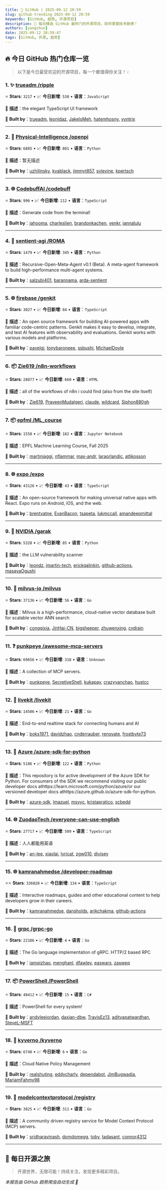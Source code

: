 ```yaml
---
title: 🚀 GitHub | 2025-09-12 20:59
slug: github-trending-2025-09-12 20:59
keywords: [GitHub, 趋势, 开源项目]
description: 🌟 每日精选 GitHub 最热门的开源项目，助你掌握技术脉搏！
authors: [yangshun]
date: 2025-09-12 20:59:47
tags: [GitHub, 开源, 趋势]
---
```


## 🔥 今日 GitHub 热门仓库一览

> 以下是今日最受欢迎的开源项目，每一个都值得你关注！💡

### 1. ✨ [trueadm /ripple](https://github.com/trueadm/ripple)

⭐ **Stars**: `3217`   •   📈 **今日新增**: `530`   •   **语言**：`JavaScript`

📝 **描述**：the elegant TypeScript UI framework

🤝 **Built by**：[trueadm](https://github.com/trueadm), [leonidaz](https://github.com/leonidaz), [JakeIsMeh](https://github.com/JakeIsMeh), [hatemhosny](https://github.com/hatemhosny), [vyntrix](https://github.com/vyntrix)

---

### 2. 🐍 [Physical-Intelligence /openpi](https://github.com/Physical-Intelligence/openpi)

⭐ **Stars**: `6885`   •   📈 **今日新增**: `801`   •   **语言**：`Python`

📝 **描述**：暂无描述

🤝 **Built by**：[uzhilinsky](https://github.com/uzhilinsky), [kvablack](https://github.com/kvablack), [jimmyt857](https://github.com/jimmyt857), [svlevine](https://github.com/svlevine), [kpertsch](https://github.com/kpertsch)

---

### 3. 🌐 [CodebuffAI /codebuff](https://github.com/CodebuffAI/codebuff)

⭐ **Stars**: `996`   •   📈 **今日新增**: `212`   •   **语言**：`TypeScript`

📝 **描述**：Generate code from the terminal!

🤝 **Built by**：[jahooma](https://github.com/jahooma), [charleslien](https://github.com/charleslien), [brandonkachen](https://github.com/brandonkachen), [venkr](https://github.com/venkr), [jannalulu](https://github.com/jannalulu)

---

### 4. 🐍 [sentient-agi /ROMA](https://github.com/sentient-agi/ROMA)

⭐ **Stars**: `1479`   •   📈 **今日新增**: `345`   •   **语言**：`Python`

📝 **描述**：Recursive-Open-Meta-Agent v0.1 (Beta). A meta-agent framework to build high-performance multi-agent systems.

🤝 **Built by**：[salzubi401](https://github.com/salzubi401), [barannama](https://github.com/barannama), [arda-sentient](https://github.com/arda-sentient)

---

### 5. 🌐 [firebase /genkit](https://github.com/firebase/genkit)

⭐ **Stars**: `3027`   •   📈 **今日新增**: `84`   •   **语言**：`TypeScript`

📝 **描述**：An open source framework for building AI-powered apps with familiar code-centric patterns. Genkit makes it easy to develop, integrate, and test AI features with observability and evaluations. Genkit works with various models and platforms.

🤝 **Built by**：[pavelgj](https://github.com/pavelgj), [tonybaroneee](https://github.com/tonybaroneee), [ssbushi](https://github.com/ssbushi), [MichaelDoyle](https://github.com/MichaelDoyle)

---

### 6. 📦 [Zie619 /n8n-workflows](https://github.com/Zie619/n8n-workflows)

⭐ **Stars**: `28877`   •   📈 **今日新增**: `660`   •   **语言**：`HTML`

📝 **描述**：all of the workflows of n8n i could find (also from the site itself)

🤝 **Built by**：[Zie619](https://github.com/Zie619), [PraveenMudalgeri](https://github.com/PraveenMudalgeri), [claude](https://github.com/claude), [wildcard](https://github.com/wildcard), [Siphon880gh](https://github.com/Siphon880gh)

---

### 7. 📦 [epfml /ML_course](https://github.com/epfml/ML_course)

⭐ **Stars**: `1558`   •   📈 **今日新增**: `182`   •   **语言**：`Jupyter Notebook`

📝 **描述**：EPFL Machine Learning Course, Fall 2025

🤝 **Built by**：[martinjaggi](https://github.com/martinjaggi), [nflammar](https://github.com/nflammar), [max-andr](https://github.com/max-andr), [laraorlandic](https://github.com/laraorlandic), [atlikosson](https://github.com/atlikosson)

---

### 8. 🌐 [expo /expo](https://github.com/expo/expo)

⭐ **Stars**: `43126`   •   📈 **今日新增**: `43`   •   **语言**：`TypeScript`

📝 **描述**：An open-source framework for making universal native apps with React. Expo runs on Android, iOS, and the web.

🤝 **Built by**：[brentvatne](https://github.com/brentvatne), [EvanBacon](https://github.com/EvanBacon), [tsapeta](https://github.com/tsapeta), [lukmccall](https://github.com/lukmccall), [amandeepmittal](https://github.com/amandeepmittal)

---

### 9. 🐍 [NVIDIA /garak](https://github.com/NVIDIA/garak)

⭐ **Stars**: `5328`   •   📈 **今日新增**: `85`   •   **语言**：`Python`

📝 **描述**：the LLM vulnerability scanner

🤝 **Built by**：[leondz](https://github.com/leondz), [jmartin-tech](https://github.com/jmartin-tech), [erickgalinkin](https://github.com/erickgalinkin), [github-actions](https://github.com/github-actions), [masayaOgushi](https://github.com/masayaOgushi)

---

### 10. 🚦 [milvus-io /milvus](https://github.com/milvus-io/milvus)

⭐ **Stars**: `37136`   •   📈 **今日新增**: `56`   •   **语言**：`Go`

📝 **描述**：Milvus is a high-performance, cloud-native vector database built for scalable vector ANN search

🤝 **Built by**：[congqixia](https://github.com/congqixia), [JinHai-CN](https://github.com/JinHai-CN), [bigsheeper](https://github.com/bigsheeper), [zhuwenxing](https://github.com/zhuwenxing), [cydrain](https://github.com/cydrain)

---

### 11. ❓ [punkpeye /awesome-mcp-servers](https://github.com/punkpeye/awesome-mcp-servers)

⭐ **Stars**: `69656`   •   📈 **今日新增**: `318`   •   **语言**：`Unknown`

📝 **描述**：A collection of MCP servers.

🤝 **Built by**：[punkpeye](https://github.com/punkpeye), [SecretiveShell](https://github.com/SecretiveShell), [kukapay](https://github.com/kukapay), [crazyyanchao](https://github.com/crazyyanchao), [hustcc](https://github.com/hustcc)

---

### 12. 🚦 [livekit /livekit](https://github.com/livekit/livekit)

⭐ **Stars**: `14586`   •   📈 **今日新增**: `21`   •   **语言**：`Go`

📝 **描述**：End-to-end realtime stack for connecting humans and AI

🤝 **Built by**：[boks1971](https://github.com/boks1971), [davidzhao](https://github.com/davidzhao), [cnderrauber](https://github.com/cnderrauber), [renovate](https://github.com/renovate), [frostbyte73](https://github.com/frostbyte73)

---

### 13. 🐍 [Azure /azure-sdk-for-python](https://github.com/Azure/azure-sdk-for-python)

⭐ **Stars**: `5186`   •   📈 **今日新增**: `122`   •   **语言**：`Python`

📝 **描述**：This repository is for active development of the Azure SDK for Python. For consumers of the SDK we recommend visiting our public developer docs athttps://learn.microsoft.com/python/azure/or our versioned developer docs athttps://azure.github.io/azure-sdk-for-python.

🤝 **Built by**：[azure-sdk](https://github.com/azure-sdk), [lmazuel](https://github.com/lmazuel), [msyyc](https://github.com/msyyc), [kristapratico](https://github.com/kristapratico), [scbedd](https://github.com/scbedd)

---

### 14. 🌐 [ZuodaoTech /everyone-can-use-english](https://github.com/ZuodaoTech/everyone-can-use-english)

⭐ **Stars**: `27717`   •   📈 **今日新增**: `509`   •   **语言**：`TypeScript`

📝 **描述**：人人都能用英语

🤝 **Built by**：[an-lee](https://github.com/an-lee), [xiaolai](https://github.com/xiaolai), [lyricat](https://github.com/lyricat), [zgw010](https://github.com/zgw010), [divisey](https://github.com/divisey)

---

### 15. 🌐 [kamranahmedse /developer-roadmap](https://github.com/kamranahmedse/developer-roadmap)

⭐⭐ **Stars**: `336020`   •   📈 **今日新增**: `134`   •   **语言**：`TypeScript`

📝 **描述**：Interactive roadmaps, guides and other educational content to help developers grow in their careers.

🤝 **Built by**：[kamranahmedse](https://github.com/kamranahmedse), [dansholds](https://github.com/dansholds), [arikchakma](https://github.com/arikchakma), [github-actions](https://github.com/github-actions)

---

### 16. 🚦 [grpc /grpc-go](https://github.com/grpc/grpc-go)

⭐ **Stars**: `22186`   •   📈 **今日新增**: `4`   •   **语言**：`Go`

📝 **描述**：The Go language implementation of gRPC. HTTP/2 based RPC

🤝 **Built by**：[iamqizhao](https://github.com/iamqizhao), [menghanl](https://github.com/menghanl), [dfawley](https://github.com/dfawley), [easwars](https://github.com/easwars), [zasweq](https://github.com/zasweq)

---

### 17. 📦 [PowerShell /PowerShell](https://github.com/PowerShell/PowerShell)

⭐ **Stars**: `48412`   •   📈 **今日新增**: `15`   •   **语言**：`C#`

📝 **描述**：PowerShell for every system!

🤝 **Built by**：[andyleejordan](https://github.com/andyleejordan), [daxian-dbw](https://github.com/daxian-dbw), [TravisEz13](https://github.com/TravisEz13), [adityapatwardhan](https://github.com/adityapatwardhan), [SteveL-MSFT](https://github.com/SteveL-MSFT)

---

### 18. 🚦 [kyverno /kyverno](https://github.com/kyverno/kyverno)

⭐ **Stars**: `6740`   •   📈 **今日新增**: `6`   •   **语言**：`Go`

📝 **描述**：Cloud Native Policy Management

🤝 **Built by**：[realshuting](https://github.com/realshuting), [eddycharly](https://github.com/eddycharly), [dependabot](https://github.com/dependabot), [JimBugwadia](https://github.com/JimBugwadia), [MariamFahmy98](https://github.com/MariamFahmy98)

---

### 19. 🚦 [modelcontextprotocol /registry](https://github.com/modelcontextprotocol/registry)

⭐ **Stars**: `3825`   •   📈 **今日新增**: `311`   •   **语言**：`Go`

📝 **描述**：A community driven registry service for Model Context Protocol (MCP) servers.

🤝 **Built by**：[sridharavinash](https://github.com/sridharavinash), [domdomegg](https://github.com/domdomegg), [toby](https://github.com/toby), [tadasant](https://github.com/tadasant), [connor4312](https://github.com/connor4312)

---

## 🌈 每日开源之旅

> 开源世界，无限可能！持续关注，发现更多精彩项目。

*本报告由 GitHub 趋势爬虫自动生成 🤖*
